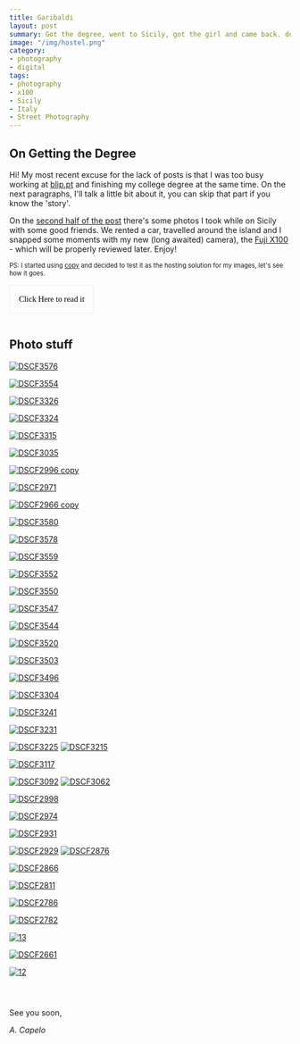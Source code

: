 ```yaml
---
title: Garibaldi
layout: post
summary: Got the degree, went to Sicily, got the girl and came back. dope.
image: "/img/hostel.png"
category: 
- photography
- digital
tags:
- photography
- x100
- Sicily
- Italy
- Street Photography
---
```



## On Getting the Degree

Hi! 
My most recent excuse for the lack of posts is that I was too busy working at [blip.pt](http://www.blip.pt) and finishing my college degree at the same time. On the next paragraphs, I'll talk a little bit about it, you can skip that part if you know the 'story'.

On the [second half of the post](#secondhalf) there's some photos I took while on Sicily with some good friends. We rented a car, travelled around the island and I snapped some moments with my new (long awaited) camera), the [Fuji X100](http://www.dpreview.com/reviews/FujifilmX100) - which will be properly reviewed later. Enjoy!

<p style="font-size: 80%">PS: I started using <a href="https://www.copy.com">copy</a> and decided to test it as the hosting solution for my images, let's see how it goes.</p>

<style type="text/css">
	.speech.collapsed {
		max-height: 0;
	}

	.speech {
		max-height: 3000px;
		transition: all 0.85s ease;
		overflow: hidden;
	}

	.expand-speech {
		background: rgba(0, 0, 0, 0);
		border: 1px solid #EEE;
		padding: 1rem;
		font-size: 0.9rem;
		font-family: 'PT serif';
	}

</style>


<button class="expand-speech">Click Here to read it</button>

<div class="speech collapsed">
	<p>For those who don't know it, about 3 years ago I was a Civil Engineer, working on my second year as a Engineer at <a href="http://casais.pt/" target="_blank">Casais Engenharia</a>. I was part of the percentage who had a job but wasn't happy nor feeling remotely accomplished with it. Even working as a structure engineer, designing projects wasn't enough for me. I've always had a lot of curiosity about programming, mainly web development. Although I didn't have any experience with it, I felt I could be good at it and, even more importantly, be happy doing it for a living.
	</p>

	<p>So I took a 'leap of faith' and quit my job, studied for a National Exam and applied for the <a href="www.di.uminho.pt/ensino/licenciaturas/lei" target="_blank">Computer Science and Engineering</a> degree. </p>

	<p>It was a great sacrifice at many levels. The obvious one was not getting paid. Loosing some of my independency, beeing away from the work market and starting a new degree at the age of 25 was not easy as well. Besides that, there's always a small doubt about whether I've made the right decision; and it's hard to fit it when surrounded with so many younger students with different life goals (naturally).</p>

	<p>Luckily, I had a family, friends and girlfriend who helped and motivated me throughout these years. Without them it would have been way harder!</p>

	<p>In order to earn some money and experience I did some freelance work building some small websites while I studied a lot.</p>

	<p>But I must say that a turning point was begining to work as a web developer at <b>blip</b>. They made me feel welcome and made me want to learn even more. I grew a lot while having fun! It's been over a year since I started there, I'm still learning and still loving what I do. I had to finish the last year of the degree while working, which wasn't easy, but was definitely worth it. </p>

	<p><b>I guess what I mean is:</b> it's hard to leave some things 'on hold' and rewind some years of your life to go after what you feel right. But it's even harder not to.</p>

</div>
<script type="text/javascript">
	var btn = document.querySelector('.expand-speech'),
		el = document.querySelector('.speech'),
		className = 'collapsed',
		open = false;

	if (btn && el) {
		btn.addEventListener('click', toggle);
	}

	addClass = function (el) {
				if (el.classList) {
					el.classList.add(className);
				} else {
					el.className += ' ' + className;
				}
			};
	removeClass = function (el) {
				if (el.classList) {
					el.classList.remove(className);
				} else {
					el.className = el.className.replace(new RegExp('(^|\\b)' + (className).split(' ').join('|') + '(\\b|$)', 'gi'), ' ');
				}
			};			

	function toggle () {
		open ? addClass(el) : removeClass(el);
		open = !open;
	}

</script>

## <a name="secondhalf"></a>Photo stuff

<a href="https://www.flickr.com/photos/acapelo/35530799255/in/photostream" target="_blank" title="DSCF3576"><img src="https://farm5.staticflickr.com/4210/35530799255_48d7bc20a7_b.jpg" alt="DSCF3576"></a>

<a href="https://www.flickr.com/photos/acapelo/35530796115/in/photostream" target="_blank" title="DSCF3554"><img src="https://farm5.staticflickr.com/4259/35530796115_52fd217f58_b.jpg" alt="DSCF3554"></a>

<a href="https://www.flickr.com/photos/acapelo/35144075590/in/photostream" target="_blank" title="DSCF3326"><img src="https://farm5.staticflickr.com/4235/35144075590_cf588a1e2f_b.jpg" alt="DSCF3326"></a>

<a href="https://www.flickr.com/photos/acapelo/35144073970/in/photostream" target="_blank" title="DSCF3324"><img src="https://farm5.staticflickr.com/4213/35144073970_d8abf063aa_b.jpg" alt="DSCF3324"></a>

<a href="https://www.flickr.com/photos/acapelo/35144072830/in/photostream" target="_blank" title="DSCF3315"><img src="https://farm5.staticflickr.com/4213/35144072830_11f8838f64_b.jpg" alt="DSCF3315"></a>

<a href="https://www.flickr.com/photos/acapelo/35530786765/in/photostream" target="_blank" title="DSCF3035"><img src="https://farm5.staticflickr.com/4288/35530786765_d0633eb081_b.jpg" alt="DSCF3035"></a>

<a href="https://www.flickr.com/photos/acapelo/35144069880/in/photostream" target="_blank" title="DSCF2996 copy"><img src="https://farm5.staticflickr.com/4259/35144069880_84e0b57175_b.jpg" alt="DSCF2996 copy"></a>

<a href="https://www.flickr.com/photos/acapelo/35530784315/in/photostream" target="_blank" title="DSCF2971"><img src="https://farm5.staticflickr.com/4280/35530784315_8baec9a1f2_b.jpg" alt="DSCF2971"></a>

<a href="https://www.flickr.com/photos/acapelo/35530782835/in/photostream" target="_blank" title="DSCF2966 copy"><img src="https://farm5.staticflickr.com/4279/35530782835_cebb947eda_b.jpg" alt="DSCF2966 copy"></a>

<a href="https://www.flickr.com/photos/acapelo/35491891506/in/photostream" target="_blank" title="DSCF3580"><img src="https://farm5.staticflickr.com/4266/35491891506_f6c28b08cb_b.jpg" alt="DSCF3580"></a>

<a href="https://www.flickr.com/photos/acapelo/35491890366/in/photostream" target="_blank" title="DSCF3578"><img src="https://farm5.staticflickr.com/4241/35491890366_f9534149ce_b.jpg" alt="DSCF3578"></a>

<a href="https://www.flickr.com/photos/acapelo/35530845315/in/photostream" target="_blank" title="DSCF3559"><img src="https://farm5.staticflickr.com/4207/35530845315_a883e18064_b.jpg" alt="DSCF3559"></a>

<a href="https://www.flickr.com/photos/acapelo/35363660972/in/photostream" target="_blank" title="DSCF3552"><img src="https://farm5.staticflickr.com/4217/35363660972_464c5db4d1_b.jpg" alt="DSCF3552"></a>

<a href="https://www.flickr.com/photos/acapelo/34689516264/in/photostream" target="_blank" title="DSCF3550"><img src="https://farm5.staticflickr.com/4237/34689516264_47c36598d9_b.jpg" alt="DSCF3550"></a>

<a href="https://www.flickr.com/photos/acapelo/35363657582/in/photostream" target="_blank" title="DSCF3547"><img src="https://farm5.staticflickr.com/4237/35363657582_0245793998_b.jpg" alt="DSCF3547"></a>

<a href="https://www.flickr.com/photos/acapelo/35363655192/in/photostream" target="_blank" title="DSCF3544"><img src="https://farm5.staticflickr.com/4211/35363655192_f781aaab1c_b.jpg" alt="DSCF3544"></a>

<a href="https://www.flickr.com/photos/acapelo/35363653862/in/photostream" target="_blank" title="DSCF3520"><img src="https://farm5.staticflickr.com/4265/35363653862_8d6b2cb3dc_b.jpg" alt="DSCF3520"></a>

<a href="https://www.flickr.com/photos/acapelo/35530833125/in/photostream" target="_blank" title="DSCF3503"><img src="https://farm5.staticflickr.com/4211/35530833125_a99eee2674_b.jpg" alt="DSCF3503"></a>

<a href="https://www.flickr.com/photos/acapelo/35530831265/in/photostream" target="_blank" title="DSCF3496"><img src="https://farm5.staticflickr.com/4205/35530831265_2225822ba9_b.jpg" alt="DSCF3496"></a>

<a href="https://www.flickr.com/photos/acapelo/35400194411/in/photostream" target="_blank" title="DSCF3304"><img src="https://farm5.staticflickr.com/4259/35400194411_408ac6cc85_b.jpg" alt="DSCF3304"></a>

<a href="https://www.flickr.com/photos/acapelo/35400193731/in/photostream" target="_blank" title="DSCF3241"><img src="https://farm5.staticflickr.com/4208/35400193731_6022feb68c_b.jpg" alt="DSCF3241"></a>

<a href="https://www.flickr.com/photos/acapelo/34721501973/in/photostream" target="_blank" title="DSCF3231"><img src="https://farm5.staticflickr.com/4216/34721501973_f252e02090_b.jpg" alt="DSCF3231"></a>

<a href="https://www.flickr.com/photos/acapelo/35400191741/in/photostream" target="_blank" title="DSCF3225"><img src="https://farm5.staticflickr.com/4212/35400191741_45777a6a24_b.jpg" alt="DSCF3225"></a>
<a href="https://www.flickr.com/photos/acapelo/34721498153/in/photostream" target="_blank" title="DSCF3215"><img src="https://farm5.staticflickr.com/4282/34721498153_4101fa018b_b.jpg" alt="DSCF3215"></a>

<a href="https://www.flickr.com/photos/acapelo/34721496603/in/photostream" target="_blank" title="DSCF3117"><img src="https://farm5.staticflickr.com/4215/34721496603_3d8b06ef3f_b.jpg" alt="DSCF3117"></a>

<a href="https://www.flickr.com/photos/acapelo/34721493163/in/photostream" target="_blank" title="DSCF3092"><img src="https://farm5.staticflickr.com/4278/34721493163_c6c6382e94_b.jpg" alt="DSCF3092"></a>
<a href="https://www.flickr.com/photos/acapelo/34689500314/in/photostream" target="_blank" title="DSCF3062"><img src="https://farm5.staticflickr.com/4234/34689500314_957ec4eb0a_b.jpg" alt="DSCF3062"></a>


<a href="https://www.flickr.com/photos/acapelo/35400181981/in/photostream" target="_blank" title="DSCF2998"><img src="https://farm5.staticflickr.com/4263/35400181981_82a6f9c927_b.jpg" alt="DSCF2998"></a>

<a href="https://www.flickr.com/photos/acapelo/34689496524/in/photostream" target="_blank" title="DSCF2974"><img src="https://farm5.staticflickr.com/4206/34689496524_e5d9b7629d_b.jpg" alt="DSCF2974"></a>

<a href="https://www.flickr.com/photos/acapelo/35400178831/in/photostream" target="_blank" title="DSCF2931"><img src="https://farm5.staticflickr.com/4230/35400178831_126878d6d0_b.jpg" alt="DSCF2931"></a>

<a href="https://www.flickr.com/photos/acapelo/34689493524/in/photostream" target="_blank" title="DSCF2929"><img src="https://farm5.staticflickr.com/4229/34689493524_ed7530e9c1_b.jpg" alt="DSCF2929"></a>
<a href="https://www.flickr.com/photos/acapelo/35400176071/in/photostream" target="_blank" title="DSCF2876"><img src="https://farm5.staticflickr.com/4257/35400176071_9e39b3f2b7_b.jpg" alt="DSCF2876"></a>

<a href="https://www.flickr.com/photos/acapelo/34721487593/in/photostream" target="_blank" title="DSCF2866"><img src="https://farm5.staticflickr.com/4254/34721487593_0c2331f4dd_b.jpg" alt="DSCF2866"></a>

<a href="https://www.flickr.com/photos/acapelo/34721486473/in/photostream" target="_blank" title="DSCF2811"><img src="https://farm5.staticflickr.com/4261/34721486473_2ce237f1ca_b.jpg" alt="DSCF2811"></a>

<a href="https://www.flickr.com/photos/acapelo/34689485984/in/photostream" target="_blank" title="DSCF2786"><img src="https://farm5.staticflickr.com/4255/34689485984_54d9d8e710_b.jpg" alt="DSCF2786"></a>

<a href="https://www.flickr.com/photos/acapelo/35400168181/in/photostream" target="_blank" title="DSCF2782"><img src="https://farm5.staticflickr.com/4263/35400168181_456911701d_b.jpg" alt="DSCF2782"></a>

<a href="https://www.flickr.com/photos/acapelo/35400166171/in/photostream" target="_blank" title="13"><img src="https://farm5.staticflickr.com/4212/35400166171_505b35cb6c_b.jpg" alt="13"></a>

<a href="https://www.flickr.com/photos/acapelo/35144080440/in/photostream" target="_blank" title="DSCF2661"><img src="https://farm5.staticflickr.com/4283/35144080440_10ac473e5f_b.jpg" alt="DSCF2661"></a>

<a href="https://www.flickr.com/photos/acapelo/35144067450/in/photostream" target="_blank" title="12"><img src="https://farm5.staticflickr.com/4280/35144067450_9db682afa8_b.jpg" alt="12"></a>

<a href="https://www.flickr.com/photos/acapelo/35280362470/in/photostream" target="_blank" title=""><img src="https://farm5.staticflickr.com/4084/35280362470_137d0b7f2a_b.jpg" alt=""></a>

<a href="https://www.flickr.com/photos/acapelo/35280356310/in/photostream" target="_blank" title=""><img src="https://farm5.staticflickr.com/4278/35280356310_c7c3121486_b.jpg" alt=""></a>

<a href="https://www.flickr.com/photos/acapelo/34858557143/in/photostream" target="_blank" title=""><img src="https://farm5.staticflickr.com/4278/34858557143_67f26a36f4_b.jpg" alt=""></a>

See you soon,

*A. Capelo*